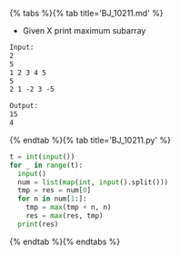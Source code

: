 {% tabs %}{% tab title='BJ_10211.md' %}

* Given X print maximum subarray

```txt
Input:
2
5
1 2 3 4 5
5
2 1 -2 3 -5

Output:
15
4
```

{% endtab %}{% tab title='BJ_10211.py' %}

```py
t = int(input())
for _ in range(t):
  input()
  num = list(map(int, input().split()))
  tmp = res = num[0]
  for n in num[1:]:
    tmp = max(tmp + n, n)
    res = max(res, tmp)
  print(res)
```

{% endtab %}{% endtabs %}
